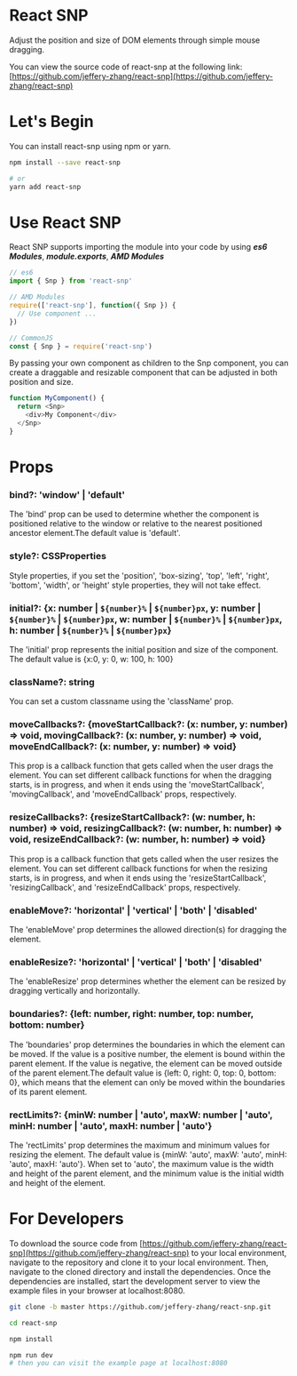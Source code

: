 # React SNP
Adjust the position and size of DOM elements through simple mouse dragging.

You can view the source code of react-snp at the following link:
[https://github.com/jeffery-zhang/react-snp](https://github.com/jeffery-zhang/react-snp)

# Let's Begin
You can install react-snp using npm or yarn.
``` bash
npm install --save react-snp

# or
yarn add react-snp
```
# Use React SNP
React SNP supports importing the module into your code by using ***es6 Modules***, ***module.exports***, ***AMD Modules***
```javascript
// es6
import { Snp } from 'react-snp'

// AMD Modules
require(['react-snp'], function({ Snp }) {
  // Use component ...
})

// CommonJS
const { Snp } = require('react-snp')
```
By passing your own component as children to the Snp component, you can create a draggable and resizable component that can be adjusted in both position and size.
``` javascript
function MyComponent() {
  return <Snp>
    <div>My Component</div>
  </Snp>
}
```
# Props
### bind?: 'window' | 'default'
The 'bind' prop can be used to determine whether the component is positioned relative to the window or relative to the nearest positioned ancestor element.The default value is 'default'.
### style?: CSSProperties
Style properties, if you set the 'position', 'box-sizing', 'top', 'left', 'right', 'bottom', 'width', or 'height' style properties, they will not take effect.
### initial?: {x: number | `${number}%` | `${number}px`, y: number | `${number}%` | `${number}px`, w: number | `${number}%` | `${number}px`, h: number | `${number}%` | `${number}px`}
The 'initial' prop represents the initial position and size of the component. The default value is {x:0, y: 0, w: 100, h: 100}
### className?: string
You can set a custom classname using the 'className' prop.
### moveCallbacks?: {moveStartCallback?: (x: number, y: number) => void, movingCallback?: (x: number, y: number) => void, moveEndCallback?: (x: number, y: number) => void}
This prop is a callback function that gets called when the user drags the element. You can set different callback functions for when the dragging starts, is in progress, and when it ends using the 'moveStartCallback', 'movingCallback', and 'moveEndCallback' props, respectively.
### resizeCallbacks?: {resizeStartCallback?: (w: number, h: number) => void, resizingCallback?: (w: number, h: number) => void, resizeEndCallback?: (w: number, h: number) => void}
This prop is a callback function that gets called when the user resizes the element. You can set different callback functions for when the resizing starts, is in progress, and when it ends using the 'resizeStartCallback', 'resizingCallback', and 'resizeEndCallback' props, respectively.
### enableMove?: 'horizontal' | 'vertical' | 'both' | 'disabled'
The 'enableMove' prop determines the allowed direction(s) for dragging the element.
### enableResize?: 'horizontal' | 'vertical' | 'both' | 'disabled'
The 'enableResize' prop determines whether the element can be resized by dragging vertically and horizontally.
### boundaries?: {left: number, right: number, top: number, bottom: number}
The 'boundaries' prop determines the boundaries in which the element can be moved. If the value is a positive number, the element is bound within the parent element. If the value is negative, the element can be moved outside of the parent element.The default value is {left: 0, right: 0, top: 0, bottom: 0}, which means that the element can only be moved within the boundaries of its parent element.
### rectLimits?: {minW: number | 'auto', maxW: number | 'auto', minH: number | 'auto', maxH: number | 'auto'}
The 'rectLimits' prop determines the maximum and minimum values for resizing the element. The default value is {minW: 'auto', maxW: 'auto', minH: 'auto', maxH: 'auto'}. When set to 'auto', the maximum value is the width and height of the parent element, and the minimum value is the initial width and height of the element.
# For Developers
To download the source code from [https://github.com/jeffery-zhang/react-snp](https://github.com/jeffery-zhang/react-snp) to your local environment, navigate to the repository and clone it to your local environment. Then, navigate to the cloned directory and install the dependencies. Once the dependencies are installed, start the development server to view the example files in your browser at localhost:8080.
``` bash
git clone -b master https://github.com/jeffery-zhang/react-snp.git

cd react-snp

npm install

npm run dev
# then you can visit the example page at localhost:8080
```